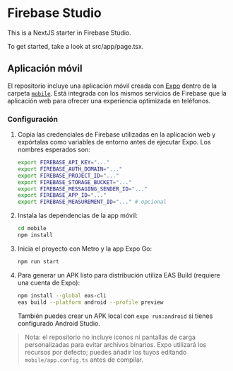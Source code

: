 # Firebase Studio

This is a NextJS starter in Firebase Studio.

To get started, take a look at src/app/page.tsx.

## Aplicación móvil

El repositorio incluye una aplicación móvil creada con [Expo](https://expo.dev/) dentro de la carpeta [`mobile`](mobile/). Está integrada con los mismos servicios de Firebase que la aplicación web para ofrecer una experiencia optimizada en teléfonos.

### Configuración

1. Copia las credenciales de Firebase utilizadas en la aplicación web y expórtalas como variables de entorno antes de ejecutar Expo. Los nombres esperados son:

   ```bash
   export FIREBASE_API_KEY="..."
   export FIREBASE_AUTH_DOMAIN="..."
   export FIREBASE_PROJECT_ID="..."
   export FIREBASE_STORAGE_BUCKET="..."
   export FIREBASE_MESSAGING_SENDER_ID="..."
   export FIREBASE_APP_ID="..."
   export FIREBASE_MEASUREMENT_ID="..." # opcional
   ```

2. Instala las dependencias de la app móvil:

   ```bash
   cd mobile
   npm install
   ```

3. Inicia el proyecto con Metro y la app Expo Go:

   ```bash
   npm run start
   ```

4. Para generar un APK listo para distribución utiliza EAS Build (requiere una cuenta de Expo):

   ```bash
   npm install --global eas-cli
   eas build --platform android --profile preview
   ```

   También puedes crear un APK local con `expo run:android` si tienes configurado Android Studio.

> Nota: el repositorio no incluye iconos ni pantallas de carga personalizadas para evitar archivos binarios. Expo utilizará los recursos por defecto; puedes añadir los tuyos editando `mobile/app.config.ts` antes de compilar.
